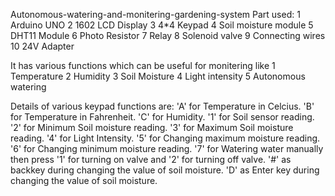  Autonomous-watering-and-monitering-gardening-system
 Part used:
 1 Arduino UNO
 2 1602 LCD Display
 3 4*4 Keypad
 4 Soil moisture module
 5 DHT11 Module
 6 Photo Resistor
 7 Relay
 8 Solenoid valve
 9 Connecting wires
 10 24V Adapter
 
 It has various functions which can be useful for monitering like
 1 Temperature 
 2 Humidity
 3 Soil Moisture
 4 Light intensity
 5 Autonomous watering 
 
 Details of various keypad functions are:
 'A' for Temperature in Celcius.
 'B' for Temperature in Fahrenheit.
 'C' for Humidity.
 '1' for Soil sensor reading.
 '2' for Minimum Soil moisture reading.
 '3' for Maximum Soil moisture reading.
 '4' for Light Intensity.
 '5' for Changing maximum moisture reading.
 '6' for Changing minimum moisture reading.
 '7' for Watering water manually then press '1' for turning on valve and '2' for turning off valve.
 '#' as backkey during changing the value of soil moisture.
 'D' as Enter key during changing the value of soil moisture.
